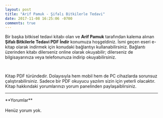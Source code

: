 ```yaml
---
layout: post
title: "Arif Pamuk - Şifalı Bitkilerle Tedavi"
date: 2017-11-08 16:25:06 -0700
comments: true
---
```


<p>Bir başka bitkisel tedavi kitabı olan ve <strong>Arif Pamuk</strong> tarafından kalema alınan <strong>Şifalı Bitkilerle Tedavi PDF İndir</strong> konumuza hoşgeldiniz. İsmi geçen eseri e-kitap olarak indirmek için konudaki bağlantıyı kullanabilirsiniz. Bağlantı üzerinden kitabı dilerseniz online olarak okuyabilir; dilerseniz de bilgisayarınıza veya telefonunuza indirip okuyabilirsiniz.</p><br/>
<p>Kitap PDF türündedir. Dolayısıyla hem mobil hem de PC cihazlarda sorunsuz çalıştırabilirsiniz. Sadece bir PDF okuyucu yazılım sizin için yeterli olacaktır. Kitap hakkındaki yorumlarınızı yorum panelinden paylaşaiblirsiniz.</p>

<hr>
**Yorumlar**<br/><br/>
Henüz yorum yok.
